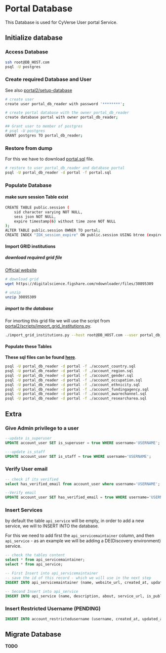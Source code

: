# Portal Database

This Database is used for CyVerse User portal Service.

## Initialize database

### Access Database

```bash
ssh root@DB_HOST.com
psql -U postgres
```

### Create required Database and User
See also [portal2/setup-database](https://gitlab.com/cyverse/portal2#setup-database)


```bash
# create user
create user portal_db_reader with password '********';

# create portal database with the owner portal_db_reader
create database portal with owner portal_db_reader;

## Grant user to member of postgres
# psql -U postgres
GRANT postgres TO portal_db_reader;
```

### Restore from dump
For this we have to download [portal.sql](https://gitlab.com/cyverse/portal2/-/blob/master/portal.sql) file.

```bash
# restore to user portal_db_reader and database portal
psql -U portal_db_reader -d portal -f portal.sql
```

### Populate Database

#### make sure session Table exist

```bash
CREATE TABLE public.session (
    sid character varying NOT NULL,
    sess json NOT NULL,
    expire timestamp(6) without time zone NOT NULL
);
ALTER TABLE public.session OWNER TO portal;
CREATE INDEX "IDX_session_expire" ON public.session USING btree (expire);
```

#### Import GRID institutions

##### download required grid file

[Official website](https://digitalscience.figshare.com/articles/dataset/GRID_release_2021-09-16/16685428?backTo=/collections/GRID/3812929)

```bash
# download grid
wget https://digitalscience.figshare.com/ndownloader/files/30895309

# unzip
unzip 30895309
```

##### import to the database
For imorting this grid file we will use the script from [portal2/scripts/import_grid_institutions.py](https://gitlab.com/cyverse/portal2/-/blob/master/src/scripts/import_grid_institutions.py).

```bash
./import_grid_institutions.py --host root@DB_HOST.com --user portal_db_reader --database portal grid.csv
```

#### Populate these Tables
**These sql files can be found [here](https://github.com/cyverse-austria/portal2-db)**.

```bash
psql -U portal_db_reader -d portal -f ./account_country.sql
psql -U portal_db_reader -d portal -f ./account_region.sql
psql -U portal_db_reader -d portal -f ./account_gender.sql
psql -U portal_db_reader -d portal -f ./account_occupation.sql
psql -U portal_db_reader -d portal -f ./account_ethnicity.sql
psql -U portal_db_reader -d portal -f ./account_fundingagency.sql
psql -U portal_db_reader -d portal -f ./account_awarechannel.sql
psql -U portal_db_reader -d portal -f ./account_researcharea.sql
```

## Extra 

### Give Admin privilege to a user

```sql
--update is_superuser
UPDATE account_user SET is_superuser = true WHERE username='USERNAME';

---update is_staff 
UPDATE account_user SET is_staff = true WHERE username='USERNAME';
```

### Verify User email

```sql
-- check if its verified
select has_verified_email from account_user where username='USERNAME';

--Verify email
UPDATE account_user SET has_verified_email = true WHERE username='USERNAME';
```

### Insert Services

by default the table `api_service` will be empty, in order to add a new service, we will to INSERT INTO the database.

For this we need to add first the `api_servicemaintainer` column, and then `api_service` -
as an example we will be adding a DE(Discovery environment) service.

```sql
-- check the tables content
select * from api_servicemaintainer;
select * from api_service;

-- First Insert into api_servicemaintainer
-- save the id of this record - which we will use in the next step
INSERT INTO api_servicemaintainer (name, website_url, created_at, updated_at) VALUES ('CyVerse', 'https://cyverse.tugraz.at', now(), now());

-- Second Insert into api_service
INSERT INTO api_service (name, description, about, service_url, is_public, icon_url, created_at, updated_at, service_maintainer_id, approval_key, subtitle) VALUES ('Discovery Environment', 'Use hundreds of bioinformatics apps and manage data in the CyVerse Data Store from a simple web interface', 'By providing a consistent user interface for access to the tools and computing resources needed for specialized scientific analyses, the Discovery Environment facilitates data exploration and scientific discovery.\r', 'https://de.cyverse.at', TRUE, 'https://user.cyverse.at/assets/images/de.png', now(), now(), 3, 'DISCOVERY_ENVIRONMENT', '');

```

### Insert Restricted Username (PENDING)

```sql
INSERT INTO account_restrictedusername (username, created_at, updated_at) VALUES ('username', now(), now());
```

## Migrate Database

**TODO**
